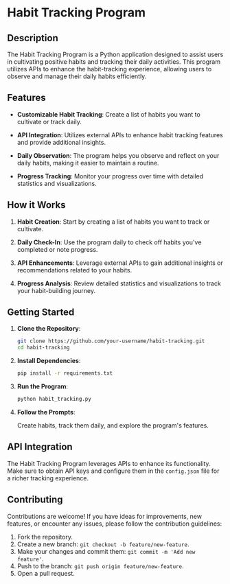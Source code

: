 # Habit Tracking Program

## Description

The Habit Tracking Program is a Python application designed to assist users in cultivating positive habits and tracking their daily activities. This program utilizes APIs to enhance the habit-tracking experience, allowing users to observe and manage their daily habits efficiently.

## Features

- **Customizable Habit Tracking**: Create a list of habits you want to cultivate or track daily.

- **API Integration**: Utilizes external APIs to enhance habit tracking features and provide additional insights.

- **Daily Observation**: The program helps you observe and reflect on your daily habits, making it easier to maintain a routine.

- **Progress Tracking**: Monitor your progress over time with detailed statistics and visualizations.

## How it Works

1. **Habit Creation**: Start by creating a list of habits you want to track or cultivate.

2. **Daily Check-In**: Use the program daily to check off habits you've completed or note progress.

3. **API Enhancements**: Leverage external APIs to gain additional insights or recommendations related to your habits.

4. **Progress Analysis**: Review detailed statistics and visualizations to track your habit-building journey.

## Getting Started

1. **Clone the Repository**:

    ```bash
    git clone https://github.com/your-username/habit-tracking.git
    cd habit-tracking
    ```

2. **Install Dependencies**:

    ```bash
    pip install -r requirements.txt
    ```

3. **Run the Program**:

    ```bash
    python habit_tracking.py
    ```

4. **Follow the Prompts**:

    Create habits, track them daily, and explore the program's features.

## API Integration

The Habit Tracking Program leverages APIs to enhance its functionality. Make sure to obtain API keys and configure them in the `config.json` file for a richer tracking experience.

## Contributing

Contributions are welcome! If you have ideas for improvements, new features, or encounter any issues, please follow the contribution guidelines:

1. Fork the repository.
2. Create a new branch: `git checkout -b feature/new-feature`.
3. Make your changes and commit them: `git commit -m 'Add new feature'`.
4. Push to the branch: `git push origin feature/new-feature`.
5. Open a pull request.

